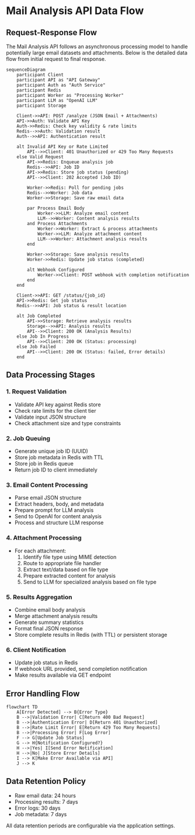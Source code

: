 # Mail Analysis API Data Flow

## Request-Response Flow

The Mail Analysis API follows an asynchronous processing model to handle potentially large email datasets and attachments. Below is the detailed data flow from initial request to final response.

```mermaid
sequenceDiagram
    participant Client
    participant API as "API Gateway"
    participant Auth as "Auth Service"
    participant Redis
    participant Worker as "Processing Worker"
    participant LLM as "OpenAI LLM"
    participant Storage

    Client->>API: POST /analyze (JSON Email + Attachments)
    API->>Auth: Validate API Key
    Auth->>Redis: Check key validity & rate limits
    Redis-->>Auth: Validation result
    Auth-->>API: Authentication result
    
    alt Invalid API Key or Rate Limited
        API-->>Client: 401 Unauthorized or 429 Too Many Requests
    else Valid Request
        API->>Redis: Enqueue analysis job
        Redis-->>API: Job ID
        API->>Redis: Store job status (pending)
        API-->>Client: 202 Accepted (Job ID)
        
        Worker->>Redis: Poll for pending jobs
        Redis-->>Worker: Job data
        Worker->>Storage: Save raw email data
        
        par Process Email Body
            Worker->>LLM: Analyze email content
            LLM-->>Worker: Content analysis results
        and Process Attachments
            Worker->>Worker: Extract & process attachments
            Worker->>LLM: Analyze attachment content
            LLM-->>Worker: Attachment analysis results
        end
        
        Worker->>Storage: Save analysis results
        Worker->>Redis: Update job status (completed)
        
        alt Webhook Configured
            Worker->>Client: POST webhook with completion notification
        end
    end
    
    Client->>API: GET /status/{job_id}
    API->>Redis: Get job status
    Redis-->>API: Job status & result location
    
    alt Job Completed
        API->>Storage: Retrieve analysis results
        Storage-->>API: Analysis results
        API-->>Client: 200 OK (Analysis Results)
    else Job In Progress
        API-->>Client: 200 OK (Status: processing)
    else Job Failed
        API-->>Client: 200 OK (Status: failed, Error details)
    end
```

## Data Processing Stages

### 1. Request Validation
- Validate API key against Redis store
- Check rate limits for the client tier
- Validate input JSON structure
- Check attachment size and type constraints

### 2. Job Queuing
- Generate unique job ID (UUID)
- Store job metadata in Redis with TTL
- Store job in Redis queue
- Return job ID to client immediately

### 3. Email Content Processing
- Parse email JSON structure
- Extract headers, body, and metadata
- Prepare prompt for LLM analysis
- Send to OpenAI for content analysis
- Process and structure LLM response

### 4. Attachment Processing
- For each attachment:
  1. Identify file type using MIME detection
  2. Route to appropriate file handler
  3. Extract text/data based on file type
  4. Prepare extracted content for analysis
  5. Send to LLM for specialized analysis based on file type

### 5. Results Aggregation
- Combine email body analysis
- Merge attachment analysis results
- Generate summary statistics
- Format final JSON response
- Store complete results in Redis (with TTL) or persistent storage

### 6. Client Notification
- Update job status in Redis
- If webhook URL provided, send completion notification
- Make results available via GET endpoint

## Error Handling Flow

```mermaid
flowchart TD
    A[Error Detected] --> B{Error Type}
    B -->|Validation Error| C[Return 400 Bad Request]
    B -->|Authentication Error| D[Return 401 Unauthorized]
    B -->|Rate Limit Error| E[Return 429 Too Many Requests]
    B -->|Processing Error| F[Log Error]
    F --> G[Update Job Status]
    G --> H{Notification Configured?}
    H -->|Yes| I[Send Error Notification]
    H -->|No| J[Store Error Details]
    I --> K[Make Error Available via API]
    J --> K
```

## Data Retention Policy

- Raw email data: 24 hours
- Processing results: 7 days
- Error logs: 30 days
- Job metadata: 7 days

All data retention periods are configurable via the application settings.
